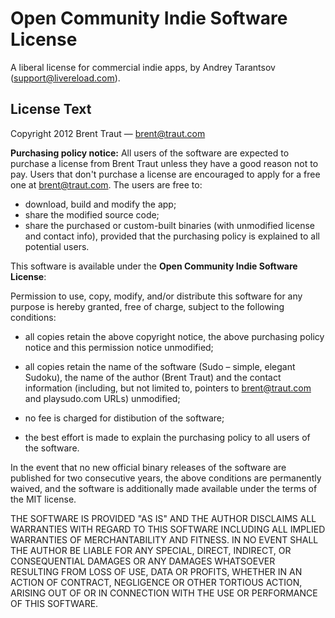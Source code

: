 # Open Community Indie Software License

A liberal license for commercial indie apps, by Andrey Tarantsov (support@livereload.com).

## License Text

Copyright 2012 Brent Traut — brent@traut.com

**Purchasing policy notice:** All users of the software are expected to purchase a license from Brent Traut unless they have a good reason not to pay. Users that don't purchase a license are encouraged to apply for a free one at brent@traut.com. The users are free to:

* download, build and modify the app;
* share the modified source code;
* share the purchased or custom-built binaries (with unmodified license and contact info), provided that the purchasing policy is explained to all potential users.


This software is available under the **Open Community Indie Software License**:

Permission to use, copy, modify, and/or distribute this software for any purpose is hereby granted, free of charge, subject to the following conditions:

* all copies retain the above copyright notice, the above purchasing policy notice and this permission notice unmodified;

* all copies retain the name of the software (Sudo – simple, elegant Sudoku), the name of the author (Brent Traut) and the contact information (including, but not limited to, pointers to brent@traut.com and playsudo.com URLs) unmodified;

* no fee is charged for distibution of the software;

* the best effort is made to explain the purchasing policy to all users of the software.

In the event that no new official binary releases of the software are published for two consecutive years, the above conditions are permanently waived, and the software is additionally made available under the terms of the MIT license.

THE SOFTWARE IS PROVIDED "AS IS" AND THE AUTHOR DISCLAIMS ALL WARRANTIES WITH REGARD TO THIS SOFTWARE INCLUDING ALL IMPLIED WARRANTIES OF MERCHANTABILITY AND FITNESS. IN NO EVENT SHALL THE AUTHOR BE LIABLE FOR ANY SPECIAL, DIRECT, INDIRECT, OR CONSEQUENTIAL DAMAGES OR ANY DAMAGES WHATSOEVER RESULTING FROM LOSS OF USE, DATA OR PROFITS, WHETHER IN AN ACTION OF CONTRACT, NEGLIGENCE OR OTHER TORTIOUS ACTION, ARISING OUT OF OR IN CONNECTION WITH THE USE OR PERFORMANCE OF THIS SOFTWARE.
